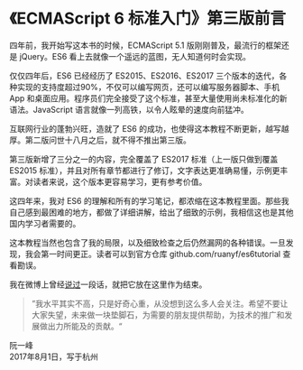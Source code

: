 # 《ECMAScript 6 标准入门》第三版前言

四年前，我开始写这本书的时候，ECMAScript 5.1 版刚刚普及，最流行的框架还是 jQuery。ES6 看上去就像一个遥远的蓝图，无人知道何时会实现。

仅仅四年后，ES6 已经经历了 ES2015、ES2016、ES2017 三个版本的迭代，各种实现的支持度超过90%，不仅可以编写网页，还可以编写服务器脚本、手机 App 和桌面应用。程序员们完全接受了这个标准，甚至大量使用尚未标准化的新语法。JavaScript 语言就像一列高铁，以令人眩晕的速度向前猛冲。

互联网行业的蓬勃兴旺，造就了 ES6 的成功，也使得这本教程不断更新，越写越厚。第二版问世十八月之后，就不得不推出第三版。

第三版新增了三分之一的内容，完全覆盖了 ES2017 标准（上一版只做到覆盖 ES2015 标准），并且对所有章节都进行了修订，文字表达更准确易懂，示例更丰富。对读者来说，这个版本更容易学习，更有参考价值。

这四年来，我对 ES6 的理解和所有的学习笔记，都浓缩在这本教程里面。那些我自己感到最困难的地方，都做了详细讲解，给出了细致的示例，我相信这也是其他国内学习者需要的。

这本教程当然也包含了我的局限，以及细致检查之后仍然漏网的各种错误。一旦发现，我会第一时间更正。读者可以到官方仓库 github.com/ruanyf/es6tutorial 查看勘误。

我在微博上曾经[说过](http://www.weibo.com/1400854834/F0AIlfAJr)一段话，就把它放在这里作为结束。

> ”我水平其实不高，只是好奇心重，从没想到这么多人会关注。希望不要让大家失望，未来做一块垫脚石，为需要的朋友提供帮助，为技术的推广和发展做出力所能及的贡献。“

阮一峰  
2017年8月1日，写于杭州